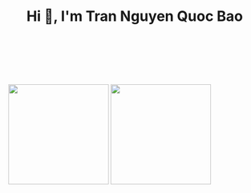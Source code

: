 <h1 align="center"> Hi 👋, I'm Tran Nguyen Quoc Bao</h1>
  <img height=200 align="center" src="https://github-readme-stats.vercel.app/api/top-langs?username=tnqbao&layout=compact&langs_count=8&card_width=320" />
<img height=200 align="center" src="https://github-readme-stats.vercel.app/api?username=tnqbao" />
<img height=400 align="center" scr="https://streak-stats.demolab.com?user=tnqbao&border_radius=5&date_format=%5BY%20%5DM%20j">
